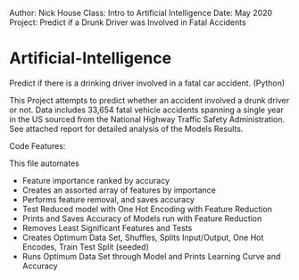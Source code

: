 Author: Nick House
Class: Intro to Artificial Intelligence
Date: May 2020
Project: Predict if a Drunk Driver was Involved in Fatal Accidents


# Artificial-Intelligence
Predict if there is a drinking driver involved in a fatal car accident. (Python) 

This Project attempts to predict whether an accident involved a drunk driver or not. 
Data includes 33,654 fatal vehicle accidents spanning a single year in the US sourced 
from the National Highway Traffic Safety Administration. See attached report for detailed 
analysis of the Models Results. 

Code Features: 

This file automates 
- Feature importance ranked by accuracy 
- Creates an assorted array of features by importance
- Performs feature removal, and saves accuracy 
- Test Reduced model with One Hot Encoding with Feature Reduction
- Prints and Saves Accuracy of Models run with Feature Reduction
- Removes Least Significant Features and Tests
- Creates Optimum Data Set,  Shuffles, Splits Input/Output, One Hot Encodes, Train Test Split (seeded) 
- Runs Optimum Data Set through Model and Prints Learning Curve and Accuracy
